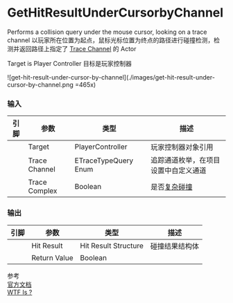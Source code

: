 # GetHitResultUnderCursorbyChannel  

Performs a collision query under the mouse cursor, looking on a trace channel
以玩家所在位置为起点，鼠标光标位置为终点的路径进行碰撞检测，检测并返回路径上指定了 [Trace Channel](https://docs.unrealengine.com/4.27/zh-CN/TestingAndOptimization/PerformanceAndProfiling/UnrealInsights/Reference/Trace/) 的 Actor

Target is Player Controller
目标是玩家控制器

![get-hit-result-under-cursor-by-channel](./images/get-hit-result-under-cursor-by-channel.png =465x)

### 输入
| 引脚 | 参数 | 类型 | 描述 |
| -- | -- | -- | -- |
| <IconPin color="#c77ff9" /> | Target | PlayerController | 玩家控制器对象引用 |
| <IconPin color="#006e65" /> | Trace Channel | ETraceTypeQuery Enum | 追踪通道枚举，在项目设置中自定义通道 |
| <IconPin color="#af0e0e" /> | Trace Complex | Boolean | 是否[复杂碰撞](https://docs.unrealengine.com/4.27/zh-CN/InteractiveExperiences/Physics/SimpleVsComplex) |


### 输出
| 引脚 | 参数 | 类型 | 描述 |
| -- | -- | -- | -- |
| <IconPin color="#0057c5" /> | Hit Result | Hit Result Structure | 碰撞结果结构体 |
| <IconPin color="#af0e0e" /> | Return Value | Boolean |  |


参考  
[官方文档](https://docs.unrealengine.com/5.0/en-US/BlueprintAPI/Game/Player/GetHitResultUnderCursorbyChannel/)  
[WTF Is ?](https://www.youtube.com/watch?v=uMjnbnQd1dI)

